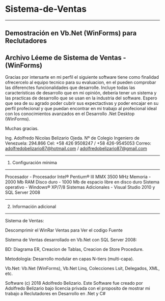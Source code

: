 # Sistema-de-Ventas
-------------------

Demostración en Vb.Net (WinForms) para Reclutadores
---------------------------------------------------

Archivo Léeme de Sistema de Ventas - (WinForms)
-----------------------------------------------

Gracias por intersarte en mi perfil el siguiente software tiene como finalidad ofrecercelo al equipo tecnico para su evaluacion, en el pueden comprobar las diferenctes funcionalidades que desarrolle.
Incluye todas las características de desarrollo que en mi opinión, debería tener un sistema y las practicas de desarrollo que se usan en la industria del software.
Espero que sea de su agrado poder cubrir sus expectactivas y poder encajar en su perfil profecional y que puedan encontrar en mi trabajo al profecional ideal con los conocimientos avanzados en el Desarrollo .Net Desktop (WinForms). 

Muchas gracias.

Ing. Adolfredo Nicolas Belizario Ojeda.
Nº de Colegio Ingeniero de Venezuela: 294.866
Cel: +58 426 9508247 / +58 426-9545053
Correo: adolfredobelizario87@hotmail.com / adolfredobelizario87@gmail.com

-----------------------
1. Configuración mínima
-----------------------


Procesador 	 	- Procesador Intel® Pentium® III MMX 3500 MHz
Memoria		 	- 2000 Mb RAM
Disco duro	 	- 1000 Mb de espacio libre en disco duro
Sistema operativo	- Windows® XP/7/8
Sistemas Adicionales 	- Visual Studio 2010 y SQL Server 2008


---------------------------------------
2. Información adicional
---------------------------------------

Sistema de Ventas:

Descomprimir el WinRar Ventas para Ver el codigo Fuente

Sistema de Ventas desarrollado en Vb.Net con SQL Server 2008: 

BD: Diagrama ER, Creacion de Tablas, Creacion de Store Procedure.

Metodología: Desarrollo modular en capas N-tiers (multi-capa).

Vb.Net: Vb.Net (WinForms), Vb.Net Linq, Colecciones Lsit<Entidad>, Delegados, XML, etc.

Software (c) 2018 Adolfredo Belizario. Este Software fue creado por Adolfredo Belizario bajo licencia privada con el proposito de mostrar mi trabajo a Reclutadores en Desarrollo en .Net y C#